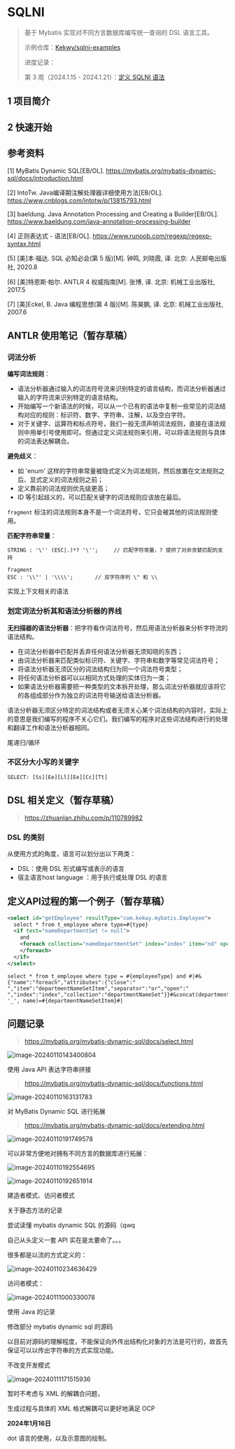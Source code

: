 # SQLNI

> 基于 Mybatis 实现对不同方言数据库编写统一查询的 DSL 语言工具。
>
> 示例仓库：[Kekwy/sqlni-examples](https://github.com/Kekwy/sqlni-examples)
>
> 进度记录：
>
> 第 3 周（2024.1.15 - 2024.1.21）：[定义 SQLNI 语法](reports/w3.md)

## 1 项目简介

## 2 快速开始



## 参考资料

[1] MyBatis Dynamic SQL[EB/OL]. https://mybatis.org/mybatis-dynamic-sql/docs/introduction.html

[2] IntoTw. Java编译期注解处理器详细使用方法[EB/OL]. https://www.cnblogs.com/intotw/p/13815793.html

[3] baeldung. Java Annotation Processing and Creating a Builder[EB/OL]. https://www.baeldung.com/java-annotation-processing-builder

[4] 正则表达式 - 语法[EB/OL]. https://www.runoob.com/regexp/regexp-syntax.html

[5] [美]本·福达. SQL 必知必会(第 5 版)[M]. 钟鸣, 刘晓霞, 译. 北京: 人民邮电出版社, 2020.8

[6] [美]特恩斯·帕尔. ANTLR 4 权威指南[M]. 张博, 译. 北京: 机械工业出版社, 2017.5

[7] [美]Eckel, B. Java 编程思想(第 4 版)[M]. 陈昊鹏, 译. 北京: 机械工业出版社, 2007.6























## ANTLR 使用笔记（暂存草稿）

### 词法分析

**编写词法规则**：

- 语法分析器通过输入的词法符号流来识别特定的语言结构，而词法分析器通过输入的字符流来识别特定的语言结构。
- 开始编写一个新语法的时候，可以从一个已有的语法中复制一些常见的词法结构对应的规则：标识符、数字、字符串、注解，以及空白字符。
- 对于关键字、运算符和标点符号，我们一般无须声明词法规则，直接在语法规则中用单引号使用即可。但通过定义词法规则来引用，可以将语法规则与具体的词法表达解耦合。

**避免歧义**：

- 如 'enum' 这样的字符串常量被隐式定义为词法规则，然后放置在文法规则之后、显式定义的词法规则之前；
- 定义靠前的词法规则优先级更高；
- ID 等引起歧义的，可以匹配关键字的词法规则应该放在最后。



`fragment` 标注的词法规则本身不是一个词法符号，它只会被其他的词法规则使用。

**匹配字符串常量**：

```antlr
STRING : '\'' (ESC|.)*? '\'';     // 匹配字符常量，? 提供了对非贪婪匹配的支持

fragment
ESC : '\\"' | '\\\\';       // 双字符序列 \" 和 \\
```

实现上下文相关的语法

### 划定词法分析其和语法分析器的界线

**无扫描器的语法分析器**：把字符看作词法符号，然后用语法分析器来分析字符流的语法结构。

- 在词法分析器中匹配并丢弃任何语法分析器无须知晓的东西；
- 由词法分析器来匹配类似标识符、关键字、字符串和数字等常见词法符号；
- 将语法分析器无须区分的词法结构归为同一个词法符号类型；
- 将任何语法分析器可以以相同方式处理的实体归为一类；
- 如果语法分析器需要把一种类型的文本拆开处理，那么词法分析器就应该将它的各组成部分作为独立的词法符号输送给语法分析器。

语法分析器无须区分特定的词法结构或者无须关心某个词法结构的内容时，实际上的意思是我们编写的程序不关心它们。我们编写的程序对这些词法结构进行的处理和翻译工作和语法分析器相同。



尾递归/循环



### 不区分大小写的关键字

```antlr
SELECT: [Ss][Ee][Ll][Ee][Cc][Tt]
```





## DSL 相关定义（暂存草稿）

> https://zhuanlan.zhihu.com/p/110789982

### **DSL 的类别**

从使用方式的角度，语言可以划分出以下两类：

- DSL：使用 DSL 形式编写或表示的语言
- 宿主语言host language ：用于执行或处理 DSL 的语言

## 定义API过程的第一个例子（暂存草稿）

```xml
<select id="getEmployee" resultType="com.kekwy.mybatis.Employee">
  select * from t_employee where type=#{type}
  <if test="nameDepartmentSet != null">
    and
    <foreach collection="nameDepartmentSet" index="index" item="nd" open=" " separator="or" close=" ">         name||'_'||department=#{nd} 
    </foreach>
  </if>
</select>
```



```text
select * from t_employee where type = #{employeeType} and #|#&{"name":"foreach","attributes":{"close":" ","item":"departmentNameSetItem","separator":"or","open":" ","index":"index","collection":"departmentNameSet"}}#&concat(department, '_', name)=#{departmentNameSetItem}#|
```





## 问题记录

> https://mybatis.org/mybatis-dynamic-sql/docs/select.html

![image-20240110143400804](README.assets/image-20240110143400804.png)

使用 Java API 表达字符串拼接

> https://mybatis.org/mybatis-dynamic-sql/docs/functions.html

![image-20240110163131783](README.assets/image-20240110163131783.png)

对 MyBatis Dynamic SQL 进行拓展

> https://mybatis.org/mybatis-dynamic-sql/docs/extending.html

![image-20240110191749578](README.assets/image-20240110191749578.png)

可以非常方便地对拥有不同方言的数据库进行拓展：

![image-20240110192554695](README.assets/image-20240110192554695.png)



![image-20240110192651914](README.assets/image-20240110192651914.png)



建造者模式、访问者模式



关于静态方法的记录



尝试读懂 mybatis dynamic SQL 的源码（qwq

自己从头定义一套 API 实在是太要命了。。。



很多都是以流的方式定义的：

![image-20240110234636429](README.assets/image-20240110234636429.png)

访问者模式：

![image-20240111000330078](README.assets/image-20240111000330078.png)



使用 Java 的记录



修改部分 mybatis dynamic sql 的源码



以目前对源码的理解程度，不能保证向外传出结构化对象的方法是可行的，故首先保证可以以传出字符串的方式实现功能。



不改变开发模式



![image-20240111171515936](README.assets/image-20240111171515936.png)


暂时不考虑与 XML 的解耦合问题，

生成过程与具体的 XML 格式解耦可以更好地满足 OCP

**2024年1月16日**

dot 语言的使用，以及示意图的绘制。
